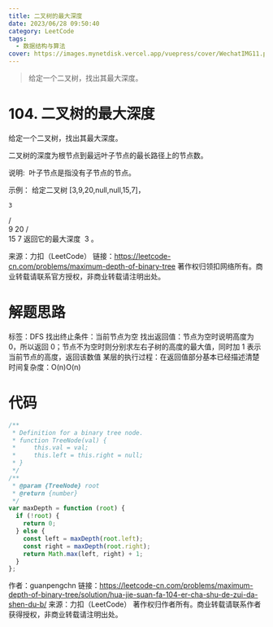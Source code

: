 ```yaml
---
title: 二叉树的最大深度
date: 2023/06/28 09:50:40
category: LeetCode
tags:
  - 数据结构与算法
cover: https://images.mynetdisk.vercel.app/vuepress/cover/WechatIMG11.png
---
```


> 给定一个二叉树，找出其最大深度。

<!-- more -->

# 104. 二叉树的最大深度

给定一个二叉树，找出其最大深度。

二叉树的深度为根节点到最远叶子节点的最长路径上的节点数。

说明:  叶子节点是指没有子节点的节点。

示例：
给定二叉树 [3,9,20,null,null,15,7]，

    3

/ \
 9 20
/ \
 15 7
返回它的最大深度  3 。

来源：力扣（LeetCode）
链接：https://leetcode-cn.com/problems/maximum-depth-of-binary-tree
著作权归领扣网络所有。商业转载请联系官方授权，非商业转载请注明出处。

# 解题思路

标签：DFS
找出终止条件：当前节点为空
找出返回值：节点为空时说明高度为 0，所以返回 0；节点不为空时则分别求左右子树的高度的最大值，同时加 1 表示当前节点的高度，返回该数值
某层的执行过程：在返回值部分基本已经描述清楚
时间复杂度：O(n)O(n)

# 代码

```ts
/**
 * Definition for a binary tree node.
 * function TreeNode(val) {
 *     this.val = val;
 *     this.left = this.right = null;
 * }
 */
/**
 * @param {TreeNode} root
 * @return {number}
 */
var maxDepth = function (root) {
  if (!root) {
    return 0;
  } else {
    const left = maxDepth(root.left);
    const right = maxDepth(root.right);
    return Math.max(left, right) + 1;
  }
};
```

作者：guanpengchn
链接：https://leetcode-cn.com/problems/maximum-depth-of-binary-tree/solution/hua-jie-suan-fa-104-er-cha-shu-de-zui-da-shen-du-b/
来源：力扣（LeetCode）
著作权归作者所有。商业转载请联系作者获得授权，非商业转载请注明出处。
